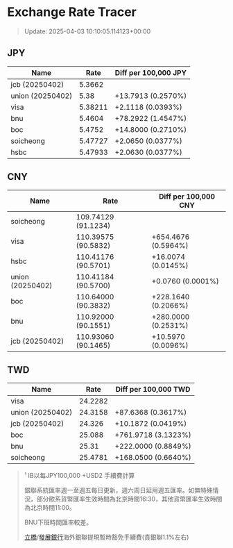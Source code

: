 # Exchange Rate Tracer

> Update: 2025-04-03 10:10:05.114123+00:00

## JPY

| Name             |    Rate | Diff per 100,000 JPY   |
|------------------|---------|------------------------|
| jcb (20250402)   | 5.3662  |                        |
| union (20250402) | 5.38    | +13.7913 (0.2570%)     |
| visa             | 5.38211 | +2.1118 (0.0393%)      |
| bnu              | 5.4604  | +78.2922 (1.4547%)     |
| boc              | 5.4752  | +14.8000 (0.2710%)     |
| soicheong        | 5.47727 | +2.0650 (0.0377%)      |
| hsbc             | 5.47933 | +2.0630 (0.0377%)      |

## CNY

| Name             | Rate                | Diff per 100,000 CNY   |
|------------------|---------------------|------------------------|
| soicheong        | 109.74129	(91.1234) |                        |
| visa             | 110.39575	(90.5832) | +654.4676 (0.5964%)    |
| hsbc             | 110.41176	(90.5701) | +16.0074 (0.0145%)     |
| union (20250402) | 110.41184	(90.5700) | +0.0760 (0.0001%)      |
| boc              | 110.64000	(90.3832) | +228.1640 (0.2066%)    |
| bnu              | 110.92000	(90.1551) | +280.0000 (0.2531%)    |
| jcb (20250402)   | 110.93060	(90.1465) | +10.5970 (0.0096%)     |

## TWD

| Name             |    Rate | Diff per 100,000 TWD   |
|------------------|---------|------------------------|
| visa             | 24.2282 |                        |
| union (20250402) | 24.3158 | +87.6368 (0.3617%)     |
| jcb (20250402)   | 24.326  | +10.1872 (0.0419%)     |
| boc              | 25.088  | +761.9718 (3.1323%)    |
| bnu              | 25.31   | +222.0000 (0.8849%)    |
| soicheong        | 25.4781 | +168.0500 (0.6640%)    |


> ¹ IB以每JPY100,000 +USD2 手續費計算
>
> 銀聯系統匯率週一至週五每日更新，週六周日延用週五匯率。如無特殊情況，部分歐系貨幣匯率生效時間為北京時間16:30，其他貨幣匯率生效時間為北京時間11:00。
>
> BNU下班時間匯率較差。
>
> [立橋](https://www.wlbank.com.mo/uploads/ueditor/file/20181211/1544536513900230.pdf)/[發展銀行](https://www.mdb.com.mo/Service_Charges_20230728.pdf)海外銀聯提現暫時豁免手續費(貴銀聯1.1%左右)

